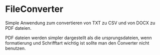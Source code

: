 # FileConverter
 Simple Anwendung zum convertieren von TXT zu CSV und von DOCX zu PDF dateien.
 

 PDF dateien werden simpler dargestellt als die ursprungsdateien, wenn formatierung und Schrifftart wichtig ist sollte man den Converter nicht benutzen.
